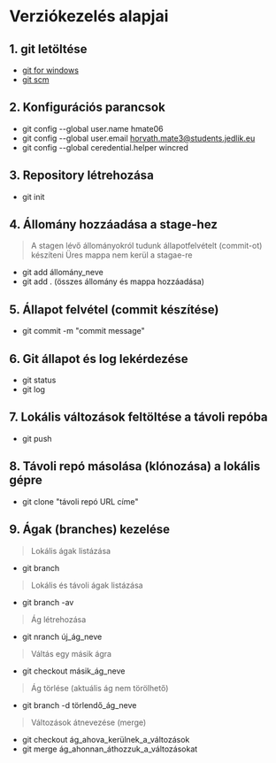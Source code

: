 # Verziókezelés alapjai
## 1. git letöltése
- [git for windows](https://gitforwindows.org/)
- [git scm](https://git-scm.com/)
## 2. Konfigurációs parancsok
- git config --global user.name hmate06
- git config --global user.email horvath.mate3@students.jedlik.eu
- git config --global ceredential.helper wincred
## 3. Repository létrehozása
- git init
## 4. Állomány hozzáadása a stage-hez
> A stagen lévő állományokról tudunk állapotfelvételt (commit-ot) készíteni
> Üres mappa nem kerül a stagae-re
- git add állomány_neve
- git add . (összes állomány és mappa hozzáadása)
## 5. Állapot felvétel (commit készítése)
- git commit -m "commit message"
## 6. Git állapot és log lekérdezése
- git status
- git log
## 7. Lokális változások feltöltése a távoli repóba
- git push
## 8. Távoli repó másolása (klónozása) a lokális gépre
- git clone "távoli repó URL címe"
## 9. Ágak (branches) kezelése
> Lokális ágak listázása
- git branch
> Lokális és távoli ágak listázása
- git branch -av
> Ág létrehozása
- git nranch új_ág_neve
> Váltás egy másik ágra
- git checkout másik_ág_neve
> Ág törlése (aktuális ág nem törölhető)
- git branch -d törlendő_ág_neve
> Változások átnevezése (merge)
- git checkout ág_ahova_kerülnek_a_változások
- git merge ág_ahonnan_áthozzuk_a_változásokat